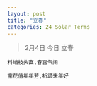 ```yaml
---
layout: post
title: "立春"
categories: 24 Solar Terms
---
```


> 2月4日 今日 立春

`料峭枝头直,春喜气闹`

`窗花值年年芳,祈颂来年好`
